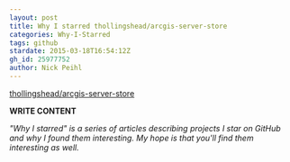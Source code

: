 ```yaml
---
layout: post
title: Why I starred thollingshead/arcgis-server-store
categories: Why-I-Starred
tags: github
stardate: 2015-03-18T16:54:12Z
gh_id: 25977752
author: Nick Peihl
---
```


[thollingshead/arcgis-server-store](https://github.com/thollingshead/arcgis-server-store)

**WRITE CONTENT**

*"Why I starred" is a series of articles describing projects I star on GitHub and why I found them interesting. My hope is that you'll find them interesting as well.*

